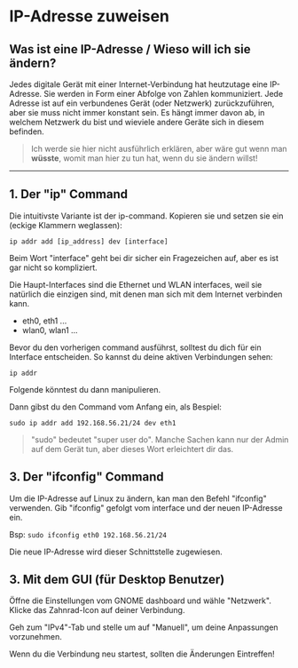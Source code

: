 # IP-Adresse zuweisen


## Was ist eine IP-Adresse / Wieso will ich sie ändern?

Jedes digitale Gerät mit einer Internet-Verbindung hat heutzutage eine IP-Adresse. Sie werden in Form einer Abfolge von Zahlen kommuniziert. Jede Adresse ist auf ein verbundenes Gerät (oder Netzwerk) zurückzuführen, aber sie muss nicht immer konstant sein. Es hängt immer davon ab, in welchem Netzwerk du bist und wieviele andere Geräte sich in diesem befinden. 

>Ich werde sie hier nicht ausführlich erklären, aber wäre gut wenn man **wüsste**, womit man hier zu tun hat, wenn du sie ändern willst!

---

## 1. Der "ip" Command 

Die intuitivste Variante ist der ip-command. Kopieren sie und setzen sie ein (eckige Klammern weglassen):

`ip addr add [ip_address] dev [interface]`

Beim Wort "interface" geht bei dir sicher ein Fragezeichen auf, aber es ist gar nicht so kompliziert.

Die Haupt-Interfaces sind die Ethernet und WLAN interfaces, weil sie natürlich die einzigen sind, mit denen man sich mit dem Internet verbinden kann. 

- eth0, eth1 ...
- wlan0, wlan1 ...

Bevor du den vorherigen command ausführst, solltest du dich für ein Interface entscheiden. So kannst du deine aktiven Verbindungen sehen:

`ip addr`

Folgende könntest du dann manipulieren.

Dann gibst du den Command vom Anfang ein, als Bespiel:

`sudo ip addr add 192.168.56.21/24 dev eth1`

> "sudo" bedeutet "super user do". Manche Sachen kann nur der Admin auf dem Gerät tun, aber dieses Wort erleichtert dir das.

## 3. Der "ifconfig" Command

Um die IP-Adresse auf Linux zu ändern, kan man den Befehl "ifconfig" verwenden. Gib "ifconfig" gefolgt vom interface und der neuen IP-Adresse ein. 

Bsp: `sudo ifconfig eth0 192.168.56.21/24`

Die neue IP-Adresse wird dieser Schnittstelle zugewiesen.

## 3. Mit dem GUI (für Desktop Benutzer) 

Öffne die Einstellungen vom GNOME dashboard und wähle "Netzwerk". Klicke das Zahnrad-Icon auf deiner Verbindung.

Geh zum "IPv4"-Tab und stelle um auf "Manuell", um deine Anpassungen vorzunehmen. 

Wenn du die Verbindung neu startest, sollten die Änderungen Eintreffen! 

